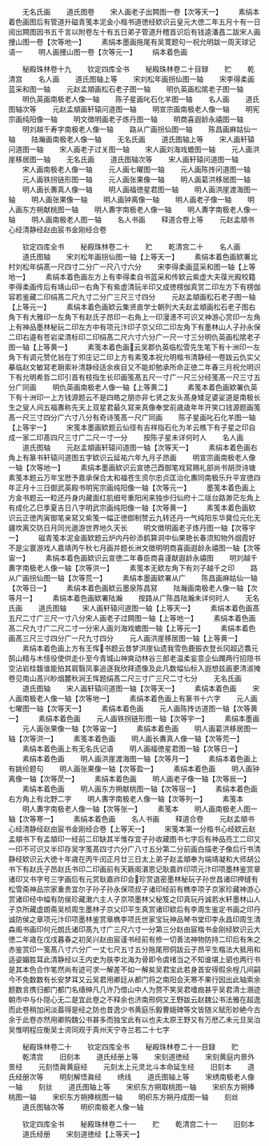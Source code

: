 <!-- { "loadSidebar": true } -->
　　无名氏画
　　道氏图卷
　　宋人画老子出闗图一卷【次等天一】
　　素绢本着色画图后有管道升磁青笺本泥金小楷书道徳经欵识云皇元大徳二年五月十有一日阅出闗图因书五千言以附卷左十有五日弟子管道升稽首识后有钱逵潘嚞二跋宋人画捜山图一卷【次等地一】
　　素绢本墨画拖尾有吴寛题句一祝允明跋一周天球记语一
　　明人画捜山图一卷【次等元一】
　　绢本着色画

　　秘殿珠林卷十九
　　钦定四库全书
　　秘殿珠林卷二十目録
　　贮
　　乾清宫
　　名人画
　　道氏图轴上等
　　宋刘松年画拐仙图一轴
　　宋李得柔画蓝采和图一轴
　　元赵孟頫画松石老子图一轴
　　明仇英画松隂老子图一轴
　　明仇英画南极老人像一轴
　　陈子星画叱石化羊图一轴
　　名人画
　　道氏图轴次等
　　元赵孟頫画轩辕问道图一轴
　　明宣宗画南极老人像一轴
　　明宪宗画纯阳像一轴
　　明文徴明画老子炼丹图一轴
　　明商喜遐龄永禧图一轴
　　明刘越千寿字南极老人像一轴
　　路从广画拐仙图一轴
　　陈昌画麻姑仙一轴
　　陆瀚画南极老人像一轴
　　无名氏画
　　道氏图轴上等
　　宋人画轩辕问道图一轴
　　宋人画老子过关图一轴
　　宋人画刘海戏蟾图一轴
　　元人画洪崖移居图一轴
　　无名氏画
　　道氏图轴次等
　　宋人画轩辕问道图一轴
　　宋人画南极老人像一轴
　　元人画七曜图一轴
　　元人画陈抟问道图一轴
　　元人画铁拐链形图一轴
　　元人画张果像一轴
　　明人画葛洪移居图一轴
　　明人画长夀真人像一轴
　　明人画福徳星君图一轴
　　明人画洪崖渡海图一轴
　　明人画张果像一轴
　　明人画钟离像一轴
　　明人画老子像一轴
　　明人画东方朔献桃图一轴
　　明人夀字南极老人像一轴
　　明人夀字南极老人像一轴
　　明人画南极老人图一轴
　　名人书画
　　释道合卷上等
　　元赵孟頫书心经清静经赵由宸书金刚经合卷

　　钦定四库全书
　　秘殿珠林卷二十
　　贮
　　乾清宫二十
　　名人画
　　道氏图轴
　　宋刘松年画拐仙图一轴【上等天一】
　　素绢本着色画欵署北村刘松年绢髙一尺四寸二分广一尺八寸六分
　　宋李得柔画蓝采和图一轴【上等地一】
　　素绢本着色画左方上有李得柔自书蓝采和传欵云紫虚大夫葆光殿校籍李得柔画传后有靖山印一右角下有紫虚清玩半印又成徳楞伽真赏二印左方下有楞伽容若鉴藏二印绢髙二尺九寸二分广三尺三寸四分
　　元赵孟頫画松石老子图一轴【上等元一】
　　素绢本着色画欵云集贤直学士朝列大夫赵孟頫画松石老子图右角下有大雅印一左角下有赵氏子昂印一右角上一印漫漶不可识又神游心赏印一左角上有神品墨林秘玩二印左方中有项元汴印子京父印二印左角下有墨林山人子孙永保二印右邉有苍岩梁清标印二印绢髙二尺六寸六分广一尺一寸三分明仇英画松隂老子图一轴【上等黄一】
　　素笺本着色画云吴郡仇英临松雪先生笔下有十洲印一左角下有调元赞化翁在丁夘庄记二印上方有素笺本祝允明楷书清静经一卷跋云仇实父摹临赵文敏冩老耼索补清静经适余疾目又不能却勉承所命正徳二年春三月祝允明识下有允明希哲二印引首有枝指生长印画笺髙五尺一寸广一尺三分经笺髙一尺三寸五分广同画
　　明仇英画南极老人像一轴【上等黄二】
　　素笺本着色画欵署仇英下有十洲印一上方钱源题云不是四皓之朋亦非七贤之友头髙身矮足婆娑道是南极长生之叟人间五福夀称先天上双星君最久冩来真像奉堂前歳歳年年开笑口钱源题画笺髙一尺三寸四分广六寸八分有奇诗笺髙一尺广同画
　　陈子星画叱石化羊图一轴【上等宇一】
　　宋笺本墨画欵题云仙径有吉祥指石化为羊云樵下有子星之印自成一家二印髙四尺三寸广二尺一寸一分
　　按陈子星未详何时人
　　名人画
　　道氏图轴
　　元赵孟頫画轩辕问道图一轴【次等天一】
　　素绢本着色画右角上有篆书轩辕问道图五字欵识云延祐六年九月子昂画
　　明宣宗画南极老人像一轴【次等地一】
　　素绢本墨画欵识云宣徳己酉御笔戏冩赐礼部尚书胡濙诗塘素笺本题云万年宝厯予嘉承保合太和福苍生资尔忠贞匡治化夀同南极乐升平宣徳四年正月十三日御武英殿书明宪宗画纯阳像一轴【次等元一】
　　墨笺本着色画上方金书题云一粒还丹身内藏面红肌细号重阳闲来独歩归仙府十二瑶台路渺茫左角上有成化乙巳季夏吉日八字明武宗画纯阳像一轴【次等黄一】
　　素笺本着色画欵识云正徳丙寅御笔亲冩又紫笺一幅正徳御制赞云九转还丹一气纯阳东华奠位元化无疆坎离交防日月同光遨游世界地久天长
　　明文徴明画老子炼丹图一轴【次等宇一】
　　磁青笺本泥金画欵题云炉内丹砂添鹤算洞中仙果艳长春须知物外烟霞好不是尘寰游戏人嘉靖丙午秋七月画并题长洲文徴明明商喜画遐龄永禧图一轴【次等宙一】
　　素绢本着色画欵识云宣徳二年春臣商喜谨献遐龄永禧图
　　明刘越千夀字南极老人像一轴【次等洪一】
　　素笺本无欵左角下有刘子越千之印
　　路从广画拐仙图一轴【次等荒一】
　　素绢本墨画欵署从广
　　陈昌画麻姑仙一轴【次等日一】
　　素绢本着色画欵云墨泉陈昌冩
　　陆瀚画南极老人像一轴【次等月一】
　　素绢本着色画欵署陆瀚
　　按路从广陈昌陆瀚未详何时人
　　无名氏画
　　道氏图轴
　　宋人画轩辕问道图一轴【上等天一】
　　素绢本着色画髙五尺二寸广三尺一寸八分宋人画老子过闗图一轴【上等地一】
　　素绢本着色画髙二尺九寸广二尺二寸一分宋人画刘海戏蟾图一轴【上等元一】
　　素绢本着色画髙三尺三寸四分广一尺九寸四分
　　元人画洪崖移居图一轴【上等黄一】
　　素绢本着色画上方有王恽书题云昔梦洪崖仙遗我雪色鹿振衣登长冈超迈翥元鹄山精与木怪役使供走仆至今青城山神爽动林谷三郎老温柔妄意企仙躅两行招隠书空沾岩桂馥谁能拍其肩翳凤事追逐我欣拜遗像及此凡数幅仙标入遐想兹画更清淑掩卷见南山髙兴眇烟麓秋涧王恽题绢髙二尺三寸广三尺二寸七分
　　无名氏画
　　道氏图轴
　　宋人画轩辕问道图一轴【次等天一】
　　素绢本着色画
　　宋人画南极老人像一轴【次等地一】
　　素绢本着色画上有篆书十六字
　　元人画七曜图一轴【次等天一】
　　素绢本着色画
　　元人画陈抟访道图一轴【次等黄一】
　　素绢本着色画
　　元人画铁拐链形图一轴【次等宇一】
　　素绢本墨画
　　元人画张果像一轴【次等宙一】
　　素绢本着色画
　　明人画葛洪移居图一轴【次等洪一】
　　素笺本着色画
　　明人画长夀真人像一轴【次等荒一】
　　素绢本着色画上有无名氏记语
　　明人画福徳星君图一轴【次等日一】
　　素绢本着色画
　　明人画洪崖渡海图一轴【次等月一】
　　素绢本着色画上有姚纶题句
　　明人画张果像一轴【次等盈一】
　　素绢本着色画
　　明人画钟离像一轴【次等昃一】
　　素绢本着色画
　　明人画老子像一轴【次等辰一】
　　素绢本着色画
　　明人画东方朔献桃图一轴【次等宿一】
　　素绢本着色画右方角上有北野二字
　　明人夀字南极老人像一轴【次等列一】
　　素笺本
　　明人夀字南极老人像一轴【次等张一】
　　素笺本
　　明人画南极老人图一轴【次等寒一】
　　素绢本着色画
　　名人书画
　　释道合卷
　　元赵孟頫书心经清静经赵由宸书金刚经合卷【上等天一】
　　宋笺本第一分楷书心经欵云赵孟頫书下有孟頫印一经前二印缺其半惟存宜子孙收藏图书七字后有神品亮工二印又一印不可识又半印存吴字笺髙四寸六分广八寸五分第二分前画白描老子像后行书清静经欵识云大徳十年歳在丙午闰正月廿三日太上弟子赵孟頫奉为端靖凝和大师胡公书下有赵氏子昂赵氏书印二印画前有天籁阁湛恩记耿嘉祚印项元汴印项墨林鉴赏章诸印又书字号三字画后有元赏耿嘉祚印会珍赏退密墨林秘玩子孙世昌诸印押缝有松雪斋神品宗家重贵宜尔子孙子孙永保项叔子诸印经前有檇李项子京家珍藏神游心赏诸印经中幅有防侯珍藏潄六主人子京项墨林父秘笈之印真玩丹诚若水轩墨林山人子京所藏虚朗斋吴桢周生墨林子京父印平生真赏诸印欵后有李周生鉴定书画之印丹诚防侯之章项元汴印项墨林鉴赏章檇李项氏世家宝玩神品琴书堂印李永昌印周生清森阁书画印何元朗氏诸印髙九寸广三尺六寸一分第三分赵由宸楷书金刚经欵识云大徳二年歳在戊戌暮春之初吴兴赵由宸谨书经前有修一切善法神物防持二印后有朱之赤鉴赏印一笺髙八寸六分广一丈七尺五寸五分拖尾邢侗跋云子昂平生楷法大抵用和适姿媚胜耳此清静经以王内史为肤李北海为骨即令虞禇当之不知谁堪上驷也两行书是其本色合作笔然尚有迹可求一解差不如一解矣吴君宝此若身首安得假余桯几间嗣今不免数数有长安梦耳又云吴君用卿廷从都门将之南阳会天寒不果行因出此轴索余题数言携归都门都门名缙绅凡几许乃借山中人为赘不笑吴君嗜痂甚乎吴君清士溷迹朝市中与仆隠心无二是宜此卷之不释余也济南邢侗又王野跋云赵魏公书法雅在超逸而此卷稍加闲淡葢得是经之防也昔逸少书黄庭乐毅曹娥碑等文皆随义赋形妙絶今古余于此卷亦然用卿购魏公书甚多而独宝此有以也夫太原王野又有万厯乙未元旦吴治吴惟明程应衡吴士谔同观于真州天宁寺兰若二十七字

　　秘殿珠林卷二十
　　钦定四库全书
　　秘殿珠林卷二十一目録
　　贮
　　乾清宫
　　旧刻本
　　道氏经册上等
　　宋刻道徳经
　　宋刻黄庭内景外景经
　　元刻悟眞黄庭经
　　元刻太上元灵北斗本命延生经
　　旧刻本
　　道氏经册次等
　　明刻解悟眞经
　　绣线
　　道氏图轴上等
　　宋绣南极老人像一轴
　　刻丝
　　道氏图轴上等
　　宋织东方朔取桃图一轴
　　宋织东方朔捧桃图一轴
　　宋织东方朔捧桃图一轴
　　明织东方朔丹成图一轴
　　刻丝
　　道氏图轴次等
　　明织南极老人像一轴

　　钦定四库全书
　　秘殿珠林卷二十一
　　贮
　　乾清宫二十一
　　旧刻本
　　道氏经册
　　宋刻道徳经【上等天一】
